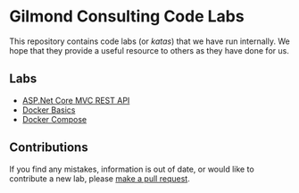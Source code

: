 # Gilmond Consulting Code Labs

This repository contains code labs (or *katas*) that we have run internally. We hope that they provide a useful resource to others as they have done for us.

## Labs

* [ASP.Net Core MVC REST API](./docs/asp-net-mvc.md)
* [Docker Basics](./docs/docker-basics.md)
* [Docker Compose](./docs/docker-compose.md)

## Contributions

If you find any mistakes, information is out of date, or would like to contribute a new lab, please [make a pull request](https://github.com/Gilmond/code-labs/pulls).
